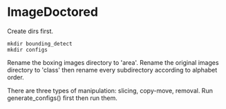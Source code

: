 # ImageDoctored

Create dirs first.

```shell
mkdir bounding_detect
mkdir configs
```
Rename the boxing images directory to 'area'. Rename the original images directory to 'class' then rename every subdirectory according to alphabet order.

There are three types of manipulation: slicing, copy-move, removal. Run generate_configs() first then run them.
